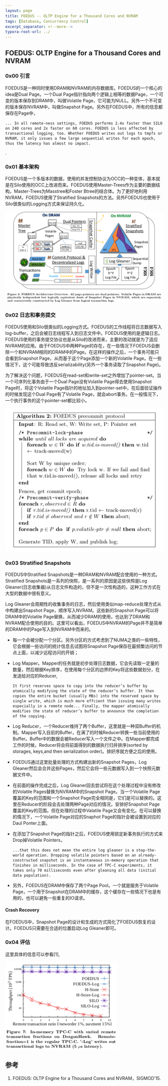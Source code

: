 ```yaml
---
layout: page
title: FOEDUS -- OLTP Engine for a Thousand Cores and NVRAM
tags: [Database, Concurrency Control]
excerpt_separator: <!--more-->
typora-root-url: ../
---
```


## FOEDUS: OLTP Engine for a Thousand Cores and NVRAM

### 0x00 引言

  FOEDUS是一种同时使用DRAM和NVRAM的内存数据库。FOEDUS的一个核心的idea是Dual Page。一个Dual Page指针指向两个逻辑上相等的数据Page，一个可变的版本保存到DRAM中，叫做Volatile Page，它可能为NULL。另外一个不可变的版本保存NVRAM中，叫做Snapshot Page。另外在FOEDUS中，所有的信息都保存在Page中，

```
... In all remote-ness settings, FOEDUS performs 2.4x faster than SILO on 240 cores and 2x faster on 60 cores. FOEDUS is less affected by transactional logging, too. Whether FOEDUS writes out logs to tmpfs or NVRAM, it only issues a few large sequential writes for each epoch, thus the latency has almost no impact.
```

.

### 0x01 基本架构

 FOEDUS是一个多版本的数据，使用的并发控制协议为OCC的一种变体，基本就是在Silo使用的OCC上改进而来。FOEDUS使用Master-Trees作为主要的数据结构，Master-Trees为Masstree和Foster Btree的结合体。为了更好地利用NVRAM，FOEDUS使用了Stratified Snapshots的方法。另外FOEDUS也使用于Silo很类似的Logging方式来保证持久化。

![foedus-arch](/assets/img/foedus-arch.png)

### 0x02 日志和事务提交

  FOEDUS使用和Silo很类似的Logging方式。FOEDUS的工作线程将日志数据写入log-buffer，之后会被日志线程写入到日志文件中。FOEDUS使用的是逻辑日志。FOEDUS使用的事务提交协议也是从Silo的改进而来，主要的改动就是为了适应NVRAM的应用。由于FOEDUS中两种Page的存在，在一些情况下FOEDUS会删除一个和NVRAM相同的DRAM中的Page。在这样的操作之后，一个事务可能只会看到Snapshot Page，从而基于这个Page添加一个新的Volatile Page。在一些情况下，这个可能导致违反serializability(另外一个事务读取了Snapshot Page)。

  为了解决这个问题，FOEDUS在read-set和write-set之外增加了pointer-set。当一个可序列化事务由于一个Dual Page没有Volatile Page得去使用Snapshot Page时，将这个Volatile Page指针的地址加入到pointer-set中，在后面验证操作的时候发现这个Dual Page有了Volatile Page，就会abort事务。在一般情况下，一个执行事务的这个pointer-set都比较小。

![foedus-commit-protocol](/assets/img/foedus-commit-protocol.png)

### 0x03 Stratified Snapshots

   FOEDUS中Stratified Snapshots是一种DRAM和NVRAM配合使用的一种方式。Stratified Snapshots是一系列的快照，是一系列的原因是这些快照是Log Gleaner(日志收集器)从日志文件构造的，但不是一次性构造的，这种工作方式在大型的数据中很有意义。

  Log Gleaner会周期性的收集事务的日志，然后使用类似map-reduce处理方式从中构建出Snapshot Page，顺序写入NVRAM。这些新的Snapshot Page可以将DRAM中的Volatile Page替换，从而减少DRAM的使用，也达到了DRAM和NVRAM配合使用的目的。这里可以看出，FOEDUS中NVRAM的Page并不是简单的DRAM中的Page写入到NVRAM中而来的。

* 每一个会被分配一个分区。另外分区的方式考虑到了NUMA之类的一些特性，它会根据一些访问的统计信息去试图将Snapshot Page保存在最频繁访问的节点上面，以减少远程访问的开销；

* Log Mapper。Mapper的任务就是初步处理日志数据，它会先读取一定量的数量，然后根据Key排序，在使用每个分区的边界的Key将这些数据划分，在发送给对应的Reducer,

  ```
  It first reserves space to copy into the reducer’s buffer by atomically modifying the state of the reducer’s buffer. It then copies the entire bucket (usually MBs) into the reserved space by single write, which is much more effcient than issuing many writes especially in a remote node... Finally, the mapper atomically modifies the state of reducer’s buffer to announce the completion of the copying.
  ```

* Log Reducer，一个Reducer维持了两个Buffer，这里就是一种双Buffer的机制。Mapper写入目前的Buffer，在满了的时候Reducer转换一些当前使用的Buffer。Buffer中的数据会被Reducer写入一个文件之中。在Mapper都完成工作的时候，Reducer将会将前面得到的数据执行归并排序(sorted by storages, keys,and then serialization order)。排好序就方便之后的使用。

* FOEDUS通过这里批量处理的方式构建出新的Snapshot Pages，Log Gleaner然后会合并这些Pages，然后它会将一些元数据写入到一个快照元数据文件中。

* 在前面的操作完成之后，Log Gleaner回去尝试将在这个处理过程中没有修改的Volatile Pages替换为NVRAM中的Snapshot Page。当一个Volatile Page覆盖的Key的范围和一个Snapshot Page完全相同是，它们是可以替换的。这里在Reducer的阶段会去处理两种Page对应的情况，安排好Snapshot Page覆盖的Key的范围。但在处理的过程中Valatile Page又会有变化。在可以替换的情况下，一个Volatile Page对应的Snaphot Page的指针会被设置到对应的Daul Ponter上面。

* 在添加了Snapshot Page的指针之后，FOEDUS使用锁定新事务执行的方式来Drop掉Volatile Pointers，

  ```
  ...that this does not mean the entire log gleaner is a stop-the-world operation. Dropping volatile pointers based on an already-constructed snapshot is an instantaneous in-memory operation that finishes in milliseconds. In the case of TPC-C experiments, it takes only 70 milliseconds even after gleaning all data (initial data population).
  ```

* 另外，FOEDUS在DRAM中保存了两个Page Pool。一个就是服务于Volatile Page，一个用于Snapshot在DRAM中的缓存，这个缓存在一些情况下也是有用的，也可以避免一些重复的IO请求。

#### Crash Recovery

 在FOEDUS中，Snapshot Page的设计和生成的方式简化了FOEDUS恢复的设计。FOEDUS只需要在合适的位置启动Log Gleaner即可。



### 0x04 评估

 这里具体的信息可以参看[1],

![foedus-perf](/assets/img/foedus-perf.png)

## 参考

1. FOEDUS: OLTP Engine for a Thousand Cores and NVRAM，SIGMOD’15.

